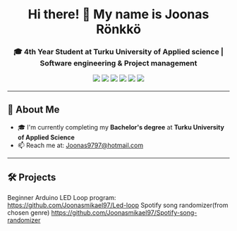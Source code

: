 <!-- Banner -->
<h1 align="center">Hi there! 👋 My name is Joonas Rönkkö</h1>
<h3 align="center">🎓 4th Year Student at Turku University of Applied science | Software engineering & Project management

<p align="center">
  <img src="https://img.shields.io/badge/Python-3776AB?style=flat-square&logo=python&logoColor=white" />
  <img src="https://img.shields.io/badge/C++-00599C?style=flat-square&logo=c%2b%2b&logoColor=white" />
  <img src="https://img.shields.io/badge/C%23-239120?style=flat-square&logo=c-sharp&logoColor=white" />
  <img src="https://img.shields.io/badge/CSS3-1572B6?style=flat-square&logo=css3&logoColor=white" />
  <img src="https://img.shields.io/badge/React-61DAFB?style=flat-square&logo=react&logoColor=black" />
  <img src="https://img.shields.io/badge/Git-F05032?style=flat-square&logo=git&logoColor=white" />
</p>


---

## 💼 About Me

- 🎓 I'm currently completing my **Bachelor's degree** at **Turku University of Applied Science**
- 📫 Reach me at: [Joonas9797@hotmail.com](mailto:Joonas9797@hotmail.com)

---

## 🛠️ Projects

Beginner Arduino LED Loop program: 
https://github.com/Joonasmikael97/Led-loop
Spotify song randomizer(from chosen genre)
https://github.com/Joonasmikael97/Spotify-song-randomizer

